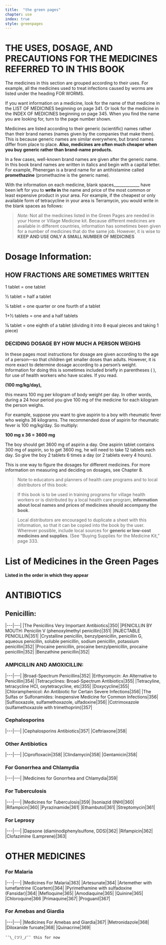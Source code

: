 ```yaml
---
title:  "the green pages"
chapter: use
index: true
style: greenpages
---
```

# THE USES, DOSAGE, AND PRECAUTIONS FOR THE MEDICINES REFERRED TO IN THIS BOOK

The medicines in this section are grouped according to their uses. For example, all the medicines used to treat infections caused by worms are listed under the heading FOR WORMS.

If you want information on a medicine, look for the name of that medicine in the LIST OF MEDICINES beginning on page 341. Or look for the medicine in the INDEX OF MEDICINES beginning on page 345. When you find the name you are looking for, turn to the page number shown.

Medicines are listed according to their generic (scientific) names rather than their brand names (names given by the companies that make them). This is because generic names are similar everywhere, but brand names differ from place to place. **Also, medicines are often much cheaper when you buy generic rather than brand‐name products.**

In a few cases, well-known brand names are given after the generic name. In this book brand names are written in italics and begin with a capital letter. For example, Phenergan is a brand name for an antihistamine called **promethazine** (promethazine is the generic name).

With the information on each medicine, blank spaces_____________ have
been left for you to **write in** the name and price of the most common or least expensive product in your area. For example, if the cheapest or only available form of tetracycline in your area is Terramycin, you would write in the blank spaces as follows:


>_Note:_ Not all the medicines listed in the Green Pages are needed in your Home or Village Medicine kit. Because different medicines are available in different countries, information has sometimes been given for a number of medicines that do the same job. However, it is wise to
>**KEEP AND USE ONLY A SMALL NUMBER OF MEDICINES**

# Dosage Information:

## HOW FRACTIONS ARE SOMETIMES WRITTEN

1 tablet = one tablet

1⁄2 tablet = half a tablet

1⁄4 tablet = one quarter or one fourth of a tablet

1+1⁄2 tablets = one and a half tablets

1⁄8 tablet = one eighth of a tablet (dividing it into 8 equal pieces and taking 1 piece)

### DECIDING DOSAGE BY HOW MUCH A PERSON WEIGHS

In these pages most instructions for dosage are given according to the age of a person—so that children get smaller doses than adults. However, it is more exact to determine dosage according to a person’s weight. Information for doing this is sometimes included briefly in parentheses ( ), for use of health workers who have scales. If you read.

**(100 mg/kg/day),**

this means 100 mg per kilogram of body weight per day. In other words, during a
24 hour period you give 100 mg of the medicine for each kilogram the person weighs.

For example, suppose you want to give aspirin to a boy with rheumatic fever who weighs 36 kilograms. The recommended dose of aspirin for rheumatic fever is
100 mg/kg/day. So multiply:

**100 mg x 36 = 3600 mg**

The boy should get 3600 mg of aspirin a day. One aspirin tablet contains 300 mg of aspirin, so to get 3600 mg, he will need to take 12 tablets each day. So give the boy 2 tablets 6 times a day (or 2 tablets every 4 hours).

This is one way to figure the dosages for different medicines. For more information on measuring and deciding on dosages, see Chapter 8.

>Note to educators and planners of health care programs and to local distributors of this book:

>If this book is to be used in training programs for village health workers or is distributed by a local health care program, **information about local names and prices of medicines should accompany the book**.

>Local distributors are encouraged to duplicate a sheet with this information, so that it can be copied into the book by the user. Wherever possible, include local sources for **generic or low‐cost medicines and supplies**. (See “Buying Supplies for the Medicine Kit,” page 333.

# List of Medicines in the Green Pages

#### Listed in the order in which they appear

# ANTIBIOTICS

## Penicillin:

|---|---|
|The Penicillins Very Important Antibiotics|350|
|PENICILLIN BY MOUTH: Penicilin V (phenoxylmethyl penicillin)|351|
|INJECTABLE PENICILLIN|351|
|Crystalline penicillin, benzylpenicillin, penicillin G, aqueous penicillin, soluble penicillin, sodium penicillin, potassium penicillin|352|
|Procaine penicillin, procaine benzylpenicillin, procaine penicillin|352|
|Benzathine penicillin|352|


### AMPICILLIN AND AMOXICILLIN:

|---|---|
|Broad-Spectrum Penicillins|352|
|Erthyromycin: An Alternative to Penicillin|354|
|Tetracyclines: Broad-Spectrum Antibiotics|355|
|Tetracyline, tetracycline HCI, oxytetracycline, etc|355|
|Doxycycline|355|
|Chloramphenicol: An Antibiotic for Certain Severe Infections|356|
|The Sulfas or Sulfonamides: Inexpensive Medicine for Common Infections|356|
|Sulfisoxazole, sulfamethoxazole, ulfadoxine|356|
|Cotrimoxazole (sulfamethoxazole with trimethoprim)|357|

### Cephalosporins

|---|---|
|Cephalosporins Antibiotics|357|
|Ceftriaxone|358|

### Other Antibiotics

|---|---|
|Ciprofloxacin|358|
|Clindamycin|358|
|Gentamicin|358|

### For Gonorrhea and Chlamydia

|---|---|
|Medicines for Gonorrhea and Chlamydia|359|

### For Tuberculosis

|---|---|
|Medicines for Tuberculosis|359|
|Isoniazid (INH)|360|
|Rifampicin|360|
|Pyrazinamide|361|
|Ethambutol|361|
|Streptomycin|361|

### For Leprosy

|---|---|
|Dapsone (diaminodiphenylsulfone, DDS)|362|
|Rifampicin|362|
|Clofazimine (Lamprene)|363|

# OTHER MEDICINES

### For Malaria

|---|---|
|Medicines For Malaria|363|
|Artesunate|364|
|Artemether with lumefantrine (Coartem)|364|
|Pyrimethamine with sulfadoxine (Fansidar)|364|
|Mefloquine|365|
|Amodiaquine|365|
|Quinine|365|
|Chloroquine|366
|Primaquine|367|
|Proguanil|367|

### For Amebas and Giardia

|---|---|
|Medicines For Amebas and Giardia|367|
|Metronidazole|368|
|Diloxanide furoate|368|
|Quinacrine|369|


```
¯¯\_(ツ)_/¯¯ this for now
```
